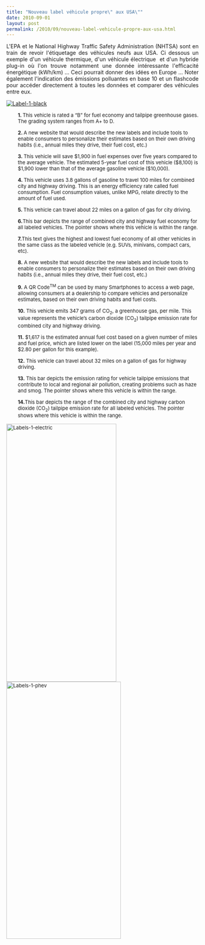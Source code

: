 ```yaml
---
title: "Nouveau label véhicule propre\" aux USA\""
date: 2010-09-01
layout: post
permalink: /2010/09/nouveau-label-vehicule-propre-aux-usa.html
---
```


<p style="text-align: justify">L'EPA et le National Highway Traffic Safety Administration (NHTSA) sont en train de revoir l'étiquetage des véhicules neufs aux USA. Ci dessous un exemple d'un véhicule thermique, d'un véhicule électrique  et d'un hybride plug-in où l'on trouve notamment une donnée intéressante l'efficacité énergétique (kWh/km) ... Ceci pourrait donner des idées en Europe ... Noter également l'indication des émissions polluantes en base 10 et un flashcode pour accéder directement à toutes les données et comparer des véhicules entre eux.</p> <p><a href="/wp-content/uploads/sites/6/old/6a0120a66d2ad4970b0133f376b27b970b-800wi.gif" rel="lightbox"><img alt="Label-1-black" class="asset  asset-image at-xid-6a0120a66d2ad4970b0133f376b27b970b" src="/wp-content/uploads/sites/6/old/6a0120a66d2ad4970b0133f376b27b970b-500wi.gif" style="margin-left: auto;margin-right: auto" title="Label-1-black" /></a>  </p>  <!--more-->   <p style="padding-left: 30px"><span style="font-size: small"><strong>1. </strong>This vehicle is rated a “B” for fuel economy and tailpipe greenhouse gases. The grading system ranges from A+ to D.</span></p> <p style="padding-left: 30px"><span style="font-size: small"><strong>2. </strong>A new website that would describe the new labels and include tools to enable consumers to personalize their estimates based on their own driving habits (i.e., annual miles they drive, their fuel cost, etc.)</span></p> <p style="padding-left: 30px"><span style="font-size: small"><strong>3. </strong>This vehicle will save $1,900 in fuel expenses over five years compared to the average vehicle. The estimated 5-year fuel cost of this vehicle ($8,100) is $1,900 lower than that of the average gasoline vehicle ($10,000).</span></p> <p style="padding-left: 30px"><span style="font-size: small"><strong>4. </strong>This vehicle uses 3.8 gallons of gasoline to travel 100 miles for combined city and highway driving. This is an energy efficiency rate called fuel consumption. Fuel consumption values, unlike MPG, relate directly to the amount of fuel used.</span></p> <p style="padding-left: 30px"><span style="font-size: small"><strong>5. </strong>This vehicle can travel about 22 miles on a gallon of gas for city driving.</span></p> <p style="padding-left: 30px"><span style="font-size: small"><strong>6.</strong>This bar depicts the range of combined city and highway fuel economy for all labeled vehicles. The pointer shows where this vehicle is within the range.</span></p> <p style="padding-left: 30px"><span style="font-size: small"><strong>7.</strong>This text gives the highest and lowest fuel economy of all other vehicles in the same class as the labeled vehicle (e.g. SUVs, minivans, compact cars, etc).</span></p> <p style="padding-left: 30px"><span style="font-size: small"><strong>8.</strong> A new website that would describe the new labels and include tools to enable consumers to personalize their estimates based on their own driving habits (i.e., annual miles they drive, their fuel cost, etc.)</span></p> <p style="padding-left: 30px"><span style="font-size: small"><strong>9.</strong> A QR Code<sup>TM</sup> can be used by many Smartphones to access a web page, allowing consumers at a dealership to compare vehicles and personalize estimates, based on their own driving habits and fuel costs.</span></p> <p style="padding-left: 30px"><span style="font-size: small"><strong>10.</strong> This vehicle emits 347 grams of CO<sub>2</sub>, a greenhouse gas, per mile. This value represents the vehicle’s carbon dioxide (CO<sub>2</sub>) tailpipe emission rate for combined city and highway driving.</span></p> <p style="padding-left: 30px"><span style="font-size: small"><strong>11.</strong> $1,617 is the estimated annual fuel cost based on a given number of miles and fuel price, which are listed lower on the label (15,000 miles per year and $2.80 per gallon for this example).</span></p> <p style="padding-left: 30px"><span style="font-size: small"><strong>12.</strong> This vehicle can travel about 32 miles on a gallon of gas for highway driving.</span></p> <p style="padding-left: 30px"><span style="font-size: small"><strong>13.</strong> This bar depicts the emission rating for vehicle tailpipe emissions that contribute to local and regional air pollution, creating problems such as haze and smog. The pointer shows where this vehicle is within the range.</span></p> <p style="padding-left: 30px"><span style="font-size: small"><strong>14.</strong>This bar depicts the range of the combined city and highway carbon dioxide (CO<sub>2</sub>) tailpipe emission rate for all labeled vehicles. The pointer shows where this vehicle is within the range.</span></p> <p><span style="font-size: small"><a href="/wp-content/uploads/sites/6/old/6a0120a66d2ad4970b0134869abe4c970c-800wi.jpg" rel="lightbox"><img alt="Labels-1-electric" class="asset  asset-image at-xid-6a0120a66d2ad4970b0134869abe4c970c" height="676" src="/wp-content/uploads/sites/6/old/6a0120a66d2ad4970b0134869abe4c970c-320wi.jpg" title="Labels-1-electric" width="288" /></a><a href="/wp-content/uploads/sites/6/old/6a0120a66d2ad4970b0134869ac0be970c-800wi.jpg" rel="lightbox"><img alt="Labels-1-phev" class="asset  asset-image at-xid-6a0120a66d2ad4970b0134869ac0be970c" height="674" src="/wp-content/uploads/sites/6/old/6a0120a66d2ad4970b0134869ac0be970c-320wi.jpg" title="Labels-1-phev" width="300" /></a> <br /> <br />  <br /> <br /><br /> <br /> <br /></span></p> <p> </p>